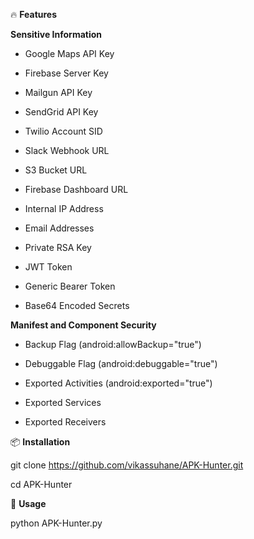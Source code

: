 🔥 **Features**

**Sensitive Information**

- Google Maps API Key
  
- Firebase Server Key
  
- Mailgun API Key

- SendGrid API Key
    
- Twilio Account SID
    
- Slack Webhook URL
   
- S3 Bucket URL
  
- Firebase Dashboard URL

- Internal IP Address
  
- Email Addresses
  
- Private RSA Key
  
- JWT Token
  
- Generic Bearer Token
  
- Base64 Encoded Secrets  

**Manifest and Component Security**

- Backup Flag (android:allowBackup="true")

- Debuggable Flag (android:debuggable="true")

- Exported Activities (android:exported="true")

- Exported Services

- Exported Receivers



📦 **Installation**

git clone https://github.com/vikassuhane/APK-Hunter.git

cd APK-Hunter


🧠 **Usage**

python APK-Hunter.py <apk>


